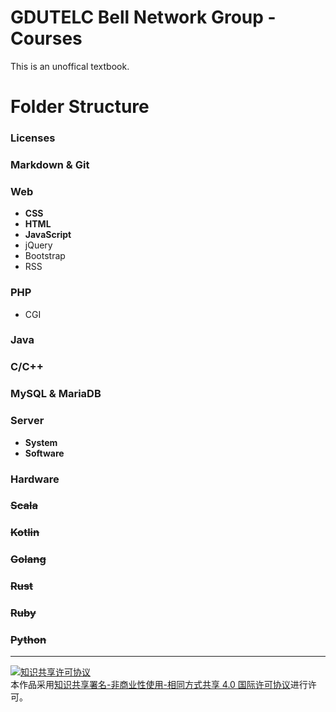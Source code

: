 # GDUTELC Bell Network Group - Courses
This is an unoffical textbook.

# Folder Structure
### **Licenses**
### **Markdown & Git**
### **Web**
* **CSS**
* **HTML**
* **JavaScript**
* jQuery
* Bootstrap
* RSS
### **PHP**
* CGI
### **Java**
### **C/C++**
### **MySQL & MariaDB**
### **Server**
* **System**
* **Software**
### **Hardware**
### ~~**Scala**~~
### ~~**Kotlin**~~
### ~~**Golang**~~
### ~~**Rust**~~
### ~~**Ruby**~~
### ~~**Python**~~

-------
<a rel="license" href="http://creativecommons.org/licenses/by-nc-sa/4.0/"><img alt="知识共享许可协议" style="border-width:0" src="https://i.creativecommons.org/l/by-nc-sa/4.0/88x31.png" /></a><br />本作品采用<a rel="license" href="http://creativecommons.org/licenses/by-nc-sa/4.0/">知识共享署名-非商业性使用-相同方式共享 4.0 国际许可协议</a>进行许可。

